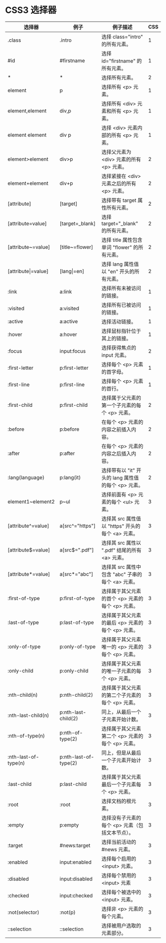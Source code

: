 
# CSS3 选择器

| 选择器 | 例子 | 例子描述 | CSS |
|---|---|---|---|
| .class | .intro | 选择 class="intro" 的所有元素。 | 1
| #id | #firstname | 选择 id="firstname" 的所有元素。 | 1
| * | * | 选择所有元素。 | 2
| element | p | 选择所有 &lt;p&gt; 元素。 | 1
| element,element | div,p | 选择所有 &lt;div&gt; 元素和所有 &lt;p&gt; 元素。 | 1
| element element | div p | 选择 &lt;div&gt; 元素内部的所有 &lt;p&gt; 元素。 | 1
| element>element | div>p | 选择父元素为 &lt;div&gt; 元素的所有 &lt;p&gt; 元素。 | 2
| element+element | div+p | 选择紧接在 &lt;div&gt; 元素之后的所有 &lt;p&gt; 元素。 | 2
| [attribute] | [target] | 选择带有 target 属性所有元素。 | 2
| [attribute=value] | [target=_blank] | 选择 target="_blank" 的所有元素。 | 2
| [attribute~=value] | [title~=flower] | 选择 title 属性包含单词 "flower" 的所有元素。 | 2
| [attribute\|=value] | [lang\|=en] | 选择 lang 属性值以 "en" 开头的所有元素。 | 2
| :link | a:link | 选择所有未被访问的链接。 | 1
| :visited | a:visited | 选择所有已被访问的链接。 | 1
| :active | a:active | 选择活动链接。 | 1
| :hover | a:hover | 选择鼠标指针位于其上的链接。 | 1
| :focus | input:focus | 选择获得焦点的 input 元素。 | 2
| :first-letter | p:first-letter | 选择每个 &lt;p&gt; 元素的首字母。 | 1
| :first-line | p:first-line | 选择每个 &lt;p&gt; 元素的首行。 | 1
| :first-child | p:first-child | 选择属于父元素的第一个子元素的每个 &lt;p&gt; 元素。 | 2
| :before | p:before | 在每个 &lt;p&gt; 元素的内容之前插入内容。 | 2
| :after | p:after | 在每个 &lt;p&gt; 元素的内容之后插入内容。 | 2
| :lang(language) | p:lang(it) | 选择带有以 "it" 开头的 lang 属性值的每个 &lt;p&gt; 元素。 | 2
| element1~element2 | p~ul | 选择前面有 &lt;p&gt; 元素的每个 &lt;ul&gt; 元素。 | 3
| [attribute^=value] | a[src^="https"] | 选择其 src 属性值以 "https" 开头的每个 &lt;a&gt; 元素。 | 3
| [attribute$=value] | a[src$=".pdf"] | 选择其 src 属性以 ".pdf" 结尾的所有 &lt;a&gt; 元素。 | 3
| [attribute*=value] | a[src*="abc"] | 选择其 src 属性中包含 "abc" 子串的每个 &lt;a&gt; 元素。 | 3
| :first-of-type | p:first-of-type | 选择属于其父元素的首个 &lt;p&gt; 元素的每个 &lt;p&gt; 元素。 | 3
| :last-of-type | p:last-of-type | 选择属于其父元素的最后 &lt;p&gt; 元素的每个 &lt;p&gt; 元素。 | 3
| :only-of-type | p:only-of-type | 选择属于其父元素唯一的 &lt;p&gt; 元素的每个 &lt;p&gt; 元素。 | 3
| :only-child | p:only-child | 选择属于其父元素的唯一子元素的每个 &lt;p&gt; 元素。 | 3
| :nth-child(n) | p:nth-child(2) | 选择属于其父元素的第二个子元素的每个 &lt;p&gt; 元素。 | 3
| :nth-last-child(n) | p:nth-last-child(2) | 同上，从最后一个子元素开始计数。 | 3
| :nth-of-type(n) | p:nth-of-type(2) | 选择属于其父元素第二个 &lt;p&gt; 元素的每个 &lt;p&gt; 元素。 | 3
| :nth-last-of-type(n) | p:nth-last-of-type(2) | 同上，但是从最后一个子元素开始计数。 | 3
| :last-child | p:last-child | 选择属于其父元素最后一个子元素每个 &lt;p&gt; 元素。 | 3
| :root | :root | 选择文档的根元素。 | 3
| :empty | p:empty | 选择没有子元素的每个 &lt;p&gt; 元素（包括文本节点）。 | 3
| :target | #news:target | 选择当前活动的 #news 元素。 | 3
| :enabled | input:enabled | 选择每个启用的 &lt;input&gt; 元素。 | 3
| :disabled | input:disabled | 选择每个禁用的 &lt;input&gt; 元素 | 3
| :checked | input:checked | 选择每个被选中的 &lt;input&gt; 元素。 | 3
| :not(selector) | :not(p) | 选择非 &lt;p&gt; 元素的每个元素。 | 3
| ::selection | ::selection | 选择被用户选取的元素部分。 | 3

